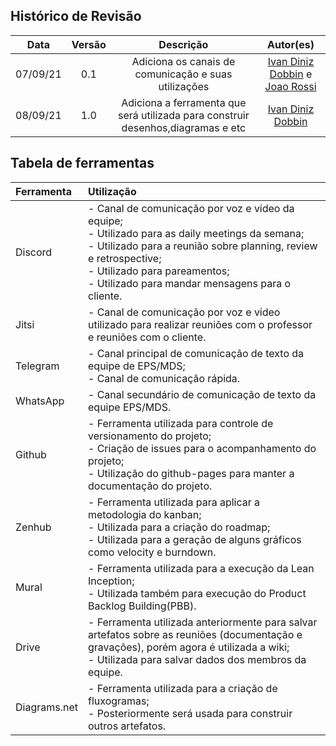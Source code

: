 
## Histórico de Revisão
| Data | Versão | Descrição | Autor(es)|
|:----:|:------:|:---------:|:--------:|
| 07/09/21 | 0.1 |  Adiciona os canais de comunicação e suas utilizações | [Ivan Diniz Dobbin](https://github.com/darmsDD) e [Joao Rossi]((https://github.com/bielrossi15))|
| 08/09/21 | 1.0 |  Adiciona a ferramenta que será utilizada para construir desenhos,diagramas e etc | [Ivan Diniz Dobbin](https://github.com/darmsDD)|


## Tabela de ferramentas

| Ferramenta | Utilização |
| :----------- | :------------------------------------------ |
| Discord | - Canal de comunicação por voz e vídeo da equipe;<br> - Utilizado para as daily meetings da semana;<br> - Utilizado para a reunião sobre planning, review e retrospective;<br> - Utilizado para pareamentos;<br> - Utilizado para mandar mensagens para o cliente.|
| Jitsi | - Canal de comunicação por voz e vídeo utilizado para realizar reuniões com o professor e reuniões com o cliente.|
| Telegram | - Canal principal de comunicação de texto da equipe de EPS/MDS;<br> - Canal de comunicação rápida. |
| WhatsApp |  - Canal secundário de comunicação de texto da equipe EPS/MDS. |
| Github | - Ferramenta utilizada para controle de versionamento do projeto;<br> - Criação de issues para o acompanhamento do projeto;<br> - Utilização do github-pages para manter a documentação do projeto.|
| Zenhub | - Ferramenta utilizada para aplicar a metodologia do kanban;<br> - Utilizada para a criação do roadmap;<br> - Utilizada para a geração de alguns gráficos como velocity e burndown.
| Mural | - Ferramenta utilizada para a execução da Lean Inception;<br> - Utilizada também para execução do Product Backlog Building(PBB).
| Drive | - Ferramenta utilizada anteriormente para salvar artefatos sobre as reuniões (documentação e gravações), porém agora é utilizada a wiki;<br> - Utilizada para salvar dados dos membros da equipe.
| Diagrams.net | - Ferramenta utilizada para a criação de fluxogramas;<br> - Posteriormente será usada para construir outros artefatos.






